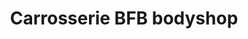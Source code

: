 ---
title: "Carrosserie BFB bodyshop"
url: /dorval/carrosserie-bfb-bodyshop/
shop: Autowerkstatt
---